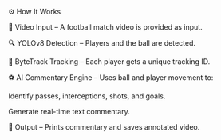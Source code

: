 ⚙️ How It Works

🎥 Video Input – A football match video is provided as input.

🔍 YOLOv8 Detection – Players and the ball are detected.

🎯 ByteTrack Tracking – Each player gets a unique tracking ID.

⚽ AI Commentary Engine – Uses ball and player movement to:

Identify passes, interceptions, shots, and goals.

Generate real-time text commentary.

📄 Output – Prints commentary and saves annotated video.

